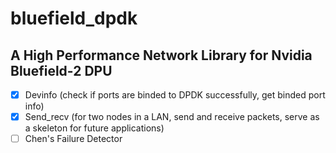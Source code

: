 # bluefield_dpdk
## A High Performance Network Library for Nvidia Bluefield-2 DPU

- [x] Devinfo (check if ports are binded to DPDK successfully, get binded port info)
- [x] Send_recv (for two nodes in a LAN, send and receive packets, serve as a skeleton for future applications)
- [ ] Chen's Failure Detector
